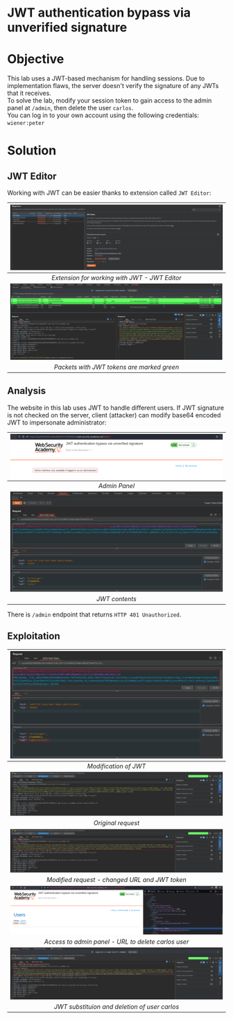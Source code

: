 # JWT authentication bypass via unverified signature
# Objective
This lab uses a JWT-based mechanism for handling sessions. Due to implementation flaws, the server doesn't verify the signature of any JWTs that it receives.\
To solve the lab, modify your session token to gain access to the admin panel at `/admin`, then delete the user `carlos`.\
You can log in to your own account using the following credentials: `wiener:peter`

# Solution
## JWT Editor
Working with JWT can be easier thanks to extension called `JWT Editor`:

|![](Images/image.png)|
|:--:| 
| *Extension for working with JWT - JWT Editor* |
|![](Images/image-1.png)|
| *Packets with JWT tokens are marked green* |

## Analysis
The website in this lab uses JWT to handle different users. If JWT signature is not checked on the server, client (attacker) can modify base64 encoded JWT to impersonate administrator:

|![](Images/image-3.png)|
|:--:| 
| *Admin Panel* |
|![](Images/image-2.png)|
| *JWT contents* |

There is `/admin` endpoint that returns `HTTP 401 Unauthorized`.

## Exploitation

|![](Images/image-4.png)|
|:--:| 
| *Modification of JWT* |
|![](Images/image-5.png)|
| *Original request* |
|![](Images/image-6.png)|
| *Modified request - changed URL and JWT token* |
|![](Images/image-7.png)|
| *Access to admin panel - URL to delete carlos user* |
|![](Images/image-8.png)|
| *JWT substituion and deletion of user carlos* |